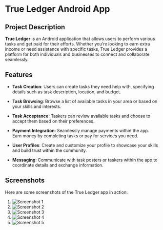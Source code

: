 # True Ledger Android App
## Project Description

**True Ledger** is an Android application that allows users to perform various tasks and get paid for their efforts. Whether you're looking to earn extra income or need assistance with specific tasks, True Ledger provides a platform for both individuals and businesses to connect and collaborate seamlessly.

## Features

- **Task Creation**: Users can create tasks they need help with, specifying details such as task description, location, and budget.

- **Task Browsing**: Browse a list of available tasks in your area or based on your skills and interests.

- **Task Acceptance**: Taskers can review available tasks and choose to accept them based on their preferences.

- **Payment Integration**: Seamlessly manage payments within the app. Earn money by completing tasks or pay for services you need.

- **User Profiles**: Create and customize your profile to showcase your skills and build trust within the community.

- **Messaging**: Communicate with task posters or taskers within the app to coordinate details and exchange information.

## Screenshots

Here are some screenshots of the True Ledger app in action:

1. ![Screenshot 1](sample-images/sc_1.png)
2. ![Screenshot 2](sample-images/sc_2.png)
3. ![Screenshot 3](sample-images/sc_3.png)
4. ![Screenshot 4](sample-images/sc_4.png)
5. ![Screenshot 5](sample-images/sc_5.png)

